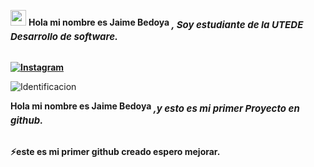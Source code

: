 

<img src="https://media.giphy.com/media/TEnXkcsHrP4YedChhA/giphy.gif" width ="25"> <b>Hola mi nombre es Jaime Bedoya <sub style="font-size: 15px; font-style: italic">, Soy estudiante de la UTEDE Desarrollo de software.</sub>

<br>  [![Instagram](https://img.shields.io/badge/Jaime%20Bedoya-%23E4405F.svg?logo=Instagram&logoColor=white)](https://www.instagram.com/andresrios1237/) </b>



<img src="https://www.google.com/url?sa=i&url=https%3A%2F%2Fwww.pinterest.com%2Fpin%2Fnew-trending-gif-on-giphy-august-15-2017-at-0333pm--814236807601664284%2F&psig=AOvVaw2iF7KFPngAbGDgEAjtWLNT&ust=1757250623840000&source=images&cd=vfe&opi=89978449&ved=0CBQQjRxqFwoTCIjsgvCaxI8DFQAAAAAdAAAAABAE" alt="Identificacion">

  <b>Hola mi nombre es Jaime Bedoya <sub style="font-size: 15px; font-style: italic">,y esto es mi primer Proyecto en github.</sub>

  <br>⚡este es mi primer github creado espero mejorar.<br>

